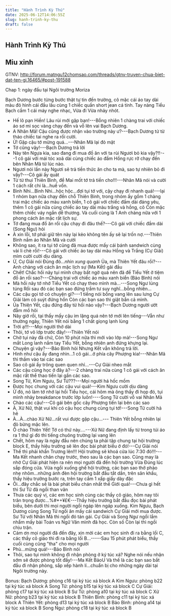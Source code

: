 ```yaml
---
title: "Hành Trình Kỳ Thú"
date: 2025-06-12T14:06:55Z
slug: hanh-trinh-ky-thu
draft: false
---
```


## Hành Trình Kỳ Thú

## Miu xinh

GTNV: http://forum.matngu12chomsao.com/threads/gtnv-truyen-chua-biet-dat-ten-gi.16465/#post-191588

Chap 1: ngày đầu tại Ngôi trường Moriza

Bạch Dương bước từng bước thật tự tin đến trường, cô mặc cái áo tay dài màu đỏ hình cái đầu lâu cùng 1 chiếc quần short jean cá tính. Tay nàng Tiểu Bạch cầm 1 cái máy nghe nhạc, Vừa đi Vừa nhảy nhót.
- Hế lô pạn Hiền! Lâu rùi mới gặp bạn!---Bỗng nhiên 1 chàng trai với chiếc áo sơ mi sọc vàng chạy đến và  vỗ lên vai Bạch Dương.
- A Nhân Mã! Cậu cũng được nhận vào trường này ư?---Bạch Dương từ từ tháo chiếc tai nghe ra rồi cười.
- Ừ! Gặp cậu tớ mừng quá...---Nhân Mã lại đỏ mặt
- Tớ cũng vậy!---Bạch Dương trả lời
- Này tên Ngựa kia, sao đang đi mua đồ ăn với ta rùi Ngươi bỏ kia vậy?!!---1 cô gái với mái tóc xoã dài cùng chiếc áo đầm Hồng rực rỡ chạy đến bên Nhân Mã từ lúc nào.
- Ngươi nói lần này Ngươi sẽ trả tiền thức ăn cho ta mà, sao tự nhiên bỏ đi vậy?---Cô gái ấy quát
- Từ từ thui Thiên Bình, để Mai mốt tớ trả tiền cho!!!---Nhân Mã nói và cười 1 cách rất chi là...huề vốn.
- Bình Nhi...Bình Nhi...hộc hộc...đợi tụi tớ với, cậy chạy đi nhanh quá!---lại 1 nhóm bạn nữa chạy đến chỗ Thiên Binh, trong nhóm ấy gồm 1 chàng trai mặc chiếc áo màu xanh biển, 1 cô gái với chiếc đầm dài đáng yêu, thêm 1 cô gái nữa cùng chiếc áo tay dài màu trắng và hồng, cô Còn mặc thêm chiếc váy ngắn dễ thương. Và cuối cùng là 1 Anh chàng nữa với 1 phong cách ăn mặc rất lịch sự.
- Tớ đang mua đồ ăn rồi cậu chạy đi đâu thế?---Cô gái với chiếc đầm dài (Song Ngư) hỏi
- À xin lỗi, tớ phải giữ tên này lại kẻo không tên ấy sẽ lại trốn nợ.---Thiên Bình nắm áo Nhân Mã và cười
- Không sao, ít ra tụi tớ cũng đã mua được mấy cái bánh sandwich cùng vài li chè rồi!---Cô gái với chiếc áo tay dài màu Hồng và Trắng (Cự Giải) mỉm cười cười dịu dàng.
- Ừ, Cự Giải nói Đúng đó...*nhìn xung quanh* Ủa, mà Thiên Yết đâu rồi?---Anh chàng với cách ăn mặc lịch sự (Ma Kết) gãi đầu
- Chết! Chắc hồi nãy tụi mình chạy bất ngờ quá nên đã để Tiểu Yết ở tiệm đồ ăn rồi sao?---Chàng trai với chiếc áo màu xanh biển (Bảo Bình) nói
- Mà hồi nãy tớ nhớ Tiểu Yết có chạy theo mình mà...---Song Ngư lúng túng
Rồi sau đó các bạn sao đứng trầm tư suy nghĩ...bỗng nhiên...
- Các cậu gọi tớ có chuyện gì?---1 tiếng nói bỗng vang lên sau lưng Cự Giải làm cô suýt đứng hồn Còn các bạn sao thì giật bắn cả mình.
- Ủa Thiên Yết, cậu đứng đây từ hồi nào vậy?---Bạch Dương người ướt đẫm mồ hôi
- Nãy giờ rồi, tại thấy mấy cậu im lặng quá nên tớ mới lên tiếng---Vẫn như thường ngày, Thiên Yết nói bằng 1 chất giọng lạnh lùng
- Trời ạ!!!---Mọi người thở dài
- Thôi, tớ vô lớp trước đây!---Thiên Yết nói
- Chờ tụi này đã chứ, Còn 10 phút nữa thì mới vào lớp mà!---Song Ngư mắt Long lanh nắm tay Tiểu Yết, bỗng nhiên anh đứng khựng lại.
- Chuyện gì vậy?---Bảo Bình hỏi Nhưng Kết vẫn không trả lời.
- Hình như cậu ấy đang nhìn...1 cô gái...ở phía cây Phượng kìa!---Nhân Mã thì thầm vào tai các sao
- Sao cô gái ấy trông quen quen nhỉ...---Cự Giải nheo mắt
- Các cậu cũng học ở đây à?---2 chàng trai nữa cùng 1 cô gái với cách ăn mặc rất thể thao tiến lại gần các sao.
- Song Tử, Kim Ngưu, Sư Tử???---Mọi người há hốc mồm
- Được học chung với các cậu vui quá!---Kim Ngưu cười dịu dàng
- Ừ đó, nó làm tớ nhớ lại hồi Tiểu học, cái hôm mà ông thầy đi họp đó, tụi mình nhảy breakdance trước lớp luôn!----Song Tử cười vỗ vai Nhân Mã
- Chào các cậu!---Cô gái bên gốc cây Phượng tiến lại bên các sao
- À, Xử Nữ, thật vui khi có cậu học chung cùng tụi tớ!---Song Tử cười hả hê
- À...À...chào Xử Nữ...rất vui được gặp cậu...--- Thiên Yết bỗng nhiên lại đỏ bừng mặc lên.
- Ồ chào Thiên Yết! Tớ có thứ này....---Xử Nữ đang định lấy từ trong túi áo ra 1 thứ gì đó thì tiếng chuông trường lại vang lên
- Chết, hôm nay là ngày đầu nên chúng ta phải tập chung tại hội trường block E, thầy hiệu trưởng sẽ lên đọc bài phát biểu ở đó!---Cự Giải nói
- Thế thì phải khẩn Trương lên!!! Hội trường sẽ khoá cửa lúc 7:30 đó!!!---Ma Kết nhanh chân chạy trước, theo sau là các bạn sao. Cũng may là nhờ Cự Giải phát hiện ra nên mọi người đã đến hội trường Vừa Đúng lúc sắp đóng cửa. Vừa ngồi xuống ghế hội trường, các bạn sao thở phào nhẹ nhõm...những ánh đèn hội trường bắt đầu tắt dần, trên sân khấu, thầy hiệu trưởng bước ra, trên tay cầm 1 xấp giấy dày đặc
- Ôi...đây chắc sẽ là bài phát biểu chán nhất thế Giới quá!---Chưa gì hết thì Sư Tử đã ngồi than vãn
- Thưa các quý vị, các em học sinh cùng các thầy cô giáo, hôm nay tôi trân trọng được...%#*+¥£€---Thầy hiệu trưởng bắt đầu đọc bài phát biểu, bên dưới thì mọi người ngồi ngáp lên ngáp xuống. Kim Ngưu, Bạch Dương cùng Song Tử ngồi ăn mấy cái sandwich Cự Giải mới mua được. Sư Tử với Nhân Mã thì ngồi đó tán gái. Cự Giải và Song Ngư ngồi lẩm nhẩm mấy bài Toán vs Ngữ Văn mình đã học. Còn số Còn lại thì ngồi chịu trận.
- Cảm ơn mọi người đã đến đây, xin mời các em học sinh đi ra bằng lối C, các thầy cô giáo thì đi ra bằng lối B...-----Sau 15 phút phát biểu, thầy cuối cùng cũng "tha" cho mọi người
- Phù...mừng quá!---Bảo Bình nói
- Thôi, sao tụi mình không đi nhận phòng ở ký túc xá? Nghe nói nếu nhận sớm sẽ được phòng tốt đấy!---Ma Kết BảoU
Và thế là các bạn sao bắt đầu đi nhận phòng, sắp xếp hành lí...chuẩn bị cho những ngày dài tại Ngôi trường này.

Bonus:
Bạch Dương: phòng c16 tại ký túc xá block A
Kim Ngưu: phòng b22 tại ký túc xá block A
Song Tử: phòng b15 tại ký túc xá block C
Cự Giải: phòng c17 tại ký túc xá block B
Sư Tử: phòng a10 tại ký túc xá block C
Xử Nữ: phòng b23 tại ký túc xá block B
Thiên Bình: phòng c11 tại ký túc xá block A
Thiên Yết: phòng d13 tại ký túc xá block B
Bảo Bình: phòng a14 tại ký túc xá block B
Song Ngư: phòng c18 tại ký túc xá block B